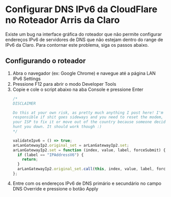 # Configurar DNS IPv6 da CloudFlare no Roteador Arris da Claro

Existe um bug na interface gráfica do roteador que não permite configurar endereços IPv6 de servidores de DNS que não estejam dentro do range de IPv6 da Claro. Para contornar este problema, siga os passos abaixo.

## Configurando o roteador

1. Abra o navegador (ex: Google Chrome) e navegue até a página LAN IPv6 Settings
1. Pressione F12 para abrir o modo Developer Tools
1. Copie e cole o script abaixo na aba Console e pressione Enter
   ```javascript
   /*
   DISCLAIMER
   
   Do this at your own risk, as pretty much anything I post here! I'm not
   responsible if shit goes sideways and you need to reset the modem, call
   your ISP to fix it or move out of the country because someone decided to
   hunt you down. It should work though :)
   */

   validateIpv6 = () => true;
   arLanGatewayIp2.original_set = arLanGatewayIp2.set;
   arLanGatewayIp2.set = function (index, value, label, forceSubmit) {
     if (label == "IPAddressV6") {
       return;
     }
     arLanGatewayIp2.original_set.call(this, index, value, label, forceSubmit);
   };
   ```
1. Entre com os endereços IPv6 de DNS primário e secundário no campo DNS Override e pressione o botão Apply
